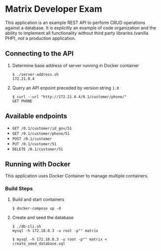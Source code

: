 
# Matrix Developer Exam

This application is an example REST API to perform CRUD operations against a database. It is explicitly an example of code organization and the ability to implement all functionality without third party libraries (vanilla PHP), _not_ a production application.


## Connecting to the API

1. Determine base address of server running in Docker container
    ```
    $ ./server-address.sh 
    172.21.0.4
    ```

2. Query an API enpoint preceded by version string `1.0`
    ```
    $ curl --url "http://172.21.0.4/0.1/customer/phone/"
    GET PHONE
    ```


## Available endpoints

* `GET /0.1/customer/id_gov/51`
* `GET /0.1/customer/phone/51`
* `POST /0.1/customer`
* `PUT /0.1/customer/51`
* `DELETE /0.1/customer/51`


## Running with Docker

This application uses Docker Container to manage multiple containers.

### Build Steps

1. Build and start containers
    ```
    $ docker-compose up -d
    ```

2. Create and seed the database
    ```
    $ ./db-cli.sh
    mysql -h 172.18.0.3 -u root -p"" matrix

    $ mysql -h 172.18.0.3 -u root -p"" matrix < create_seed_database.sql
    ```

